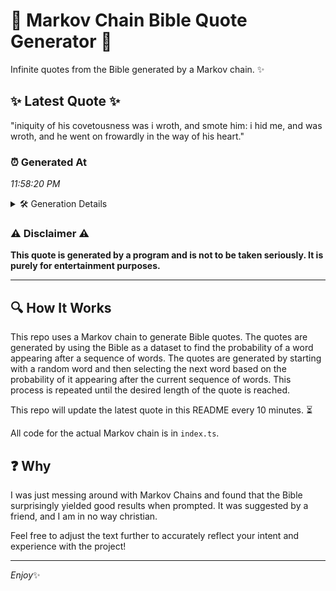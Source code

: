 # 📖 Markov Chain Bible Quote Generator 📖

Infinite quotes from the Bible generated by a Markov chain. ✨

## ✨ Latest Quote ✨
"iniquity of his covetousness was i wroth, and smote him: i hid me, and was wroth, and he went on frowardly in the way of his heart."

### ⏰ Generated At
*11:58:20 PM*

<details>
    <summary>🛠️ Generation Details</summary>
    <p>
        <strong>🌱 Seed:</strong> iniquity<br>
        <strong>🔄 Iterations:</strong> 26<br>
        <strong>📜 Context History:</strong><br>[ iniquity ]: of<br>[ iniquity, of ]: his<br>[ iniquity, of, his ]: covetousness<br>[ iniquity, of, his, covetousness ]: was<br>[ iniquity, of, his, covetousness, was ]: i<br>[ iniquity, of, his, covetousness, was, i ]: wroth,<br>[ of, his, covetousness, was, i, wroth, ]: and<br>[ his, covetousness, was, i, wroth,, and ]: smote<br>[ covetousness, was, i, wroth,, and, smote ]: him:<br>[ was, i, wroth,, and, smote, him: ]: i<br>[ i, wroth,, and, smote, him:, i ]: hid<br>[ wroth,, and, smote, him:, i, hid ]: me,<br>[ and, smote, him:, i, hid, me, ]: and<br>[ smote, him:, i, hid, me,, and ]: was<br>[ him:, i, hid, me,, and, was ]: wroth,<br>[ i, hid, me,, and, was, wroth, ]: and<br>[ hid, me,, and, was, wroth,, and ]: he<br>[ me,, and, was, wroth,, and, he ]: went<br>[ and, was, wroth,, and, he, went ]: on<br>[ was, wroth,, and, he, went, on ]: frowardly<br>[ wroth,, and, he, went, on, frowardly ]: in<br>[ and, he, went, on, frowardly, in ]: the<br>[ he, went, on, frowardly, in, the ]: way<br>[ went, on, frowardly, in, the, way ]: of<br>[ on, frowardly, in, the, way, of ]: his<br>[ frowardly, in, the, way, of, his ]: heart.<br>
    </p>
</details>

### ⚠️ Disclaimer ⚠️
**This quote is generated by a program and is not to be taken seriously. It is purely for entertainment purposes.**

---

## 🔍 How It Works

This repo uses a Markov chain to generate Bible quotes. The quotes are generated by using the Bible as a dataset to find the probability of a word appearing after a sequence of words. The quotes are generated by starting with a random word and then selecting the next word based on the probability of it appearing after the current sequence of words. This process is repeated until the desired length of the quote is reached.

This repo will update the latest quote in this README every 10 minutes. ⏳

All code for the actual Markov chain is in `index.ts`.

## ❓ Why

I was just messing around with Markov Chains and found that the Bible surprisingly yielded good results when prompted. 
It was suggested by a friend, and I am in no way christian.

Feel free to adjust the text further to accurately reflect your intent and experience with the project!

---

*Enjoy*✨
